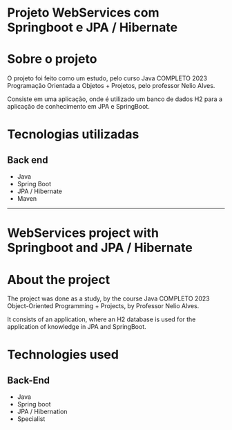 # Projeto WebServices com Springboot e JPA / Hibernate


# Sobre o projeto

O projeto foi feito como um estudo, pelo curso Java COMPLETO 2023 Programação Orientada a Objetos + Projetos, pelo professor Nelio Alves.

Consiste em uma aplicação, onde é utilizado um banco de dados H2 para a aplicação de conhecimento em JPA e SpringBoot.
 

# Tecnologias utilizadas
## Back end
- Java
- Spring Boot
- JPA / Hibernate
- Maven

------------------------------------------------------------------------------------

# WebServices project with Springboot and JPA / Hibernate


# About the project

The project was done as a study, by the course Java COMPLETO 2023 Object-Oriented Programming + Projects, by Professor Nelio Alves.

It consists of an application, where an H2 database is used for the application of knowledge in JPA and SpringBoot.
 

# Technologies used
## Back-End
- Java
- Spring boot
- JPA / Hibernation
- Specialist
